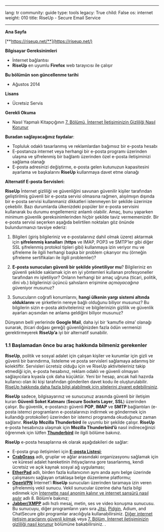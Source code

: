 

---

lang: tr
community: guide
type: tools
legacy: True
child: False
os: internet
weight: 010
title: RiseUp - Secure Email Service

---

**Ana Sayfa**

[**https://riseup.net/**](https://riseup.net/)

**Bilgisayar Gereksinimleri**

- İnternet bağlantısı
- **RiseUp** en uyumlu **Firefox** web tarayıcısı ile çalışır

**Bu bölümün son güncellenme tarihi**

- Ağustos 2014

**Lisans**

- Ücretsiz Servis

**Gerekli Okuma**

- Nasıl Yapmalı Kitapçığının [7. Bölümü, İnternet İletişiminizin Gizliliği Nasıl Korunur](/tr/chapter-7) 

**Buradan sağlayacağınız faydalar**: 

- Topluluk odaklı tasarlanmış ve reklamlardan bağımsız bir e-posta hesabı
- E-postanıza internet veya herhangi bir e-posta programı üzerinden ulaşma ve şifrelenmiş bir bağlantı üzerinden özel e-posta iletişiminizi sağlama olanağı
- E-posta adresinizi değiştirme, e-posta gelen kutunuzun kapasitesini ayarlama ve başkalarını **RiseUp** kullanmaya davet etme olanağı

<a name="alternatives"></a>
**Alternatif E-posta Servisleri:**

**RiseUp** İnternet gizliliği ve güvenliğini savunan güvenilir kişiler tarafından geliştirilmiş güvenli bir e-posta servisi olmasına rağmen, alışılmışın dışında bir e-posta servisi kullanmaniz dikkatleri istenmeyen bir şekilde üzerinize çekebilir. Bazı durumlarda ülkenizdeki popüler bir e-posta servisini kullanarak bu durumu engellemeniz anlamlı olabilir. Amaç, bunu yaparken minimum güvenlik gereksinimlerinden hiçbir şekilde taviz vermemenizdir. Bir e-posta servisi seçerken aşağıda belirtilen noktaları göz önünde bulundurmanızı tavsiye ederiz:

1. Bilgileri (giriş bilgileriniz ve e-postalarınız dahil olmak üzere) aktarmak için **şifrelenmiş kanalları** (**https** ve IMAP, POP3 ve SMTP’ler gibi diğer SSL şifrelenmiş protokol tipleri gibi) kullanmaya izin veriyor mu ve şifreleme ile ilgili herhangi başka bir problem çıkarıyor mu (örneğin şifreleme sertifikaları ile ilgili problemler)?

2. **E-posta sunucuları güvenli bir şekilde yönetiliyor mu**? Bilgileriniz en güvenli şekilde saklamak için en iyi yöntemleri kullanan profesyoneller tarafından mı işletiliyor? Onların herhangi bir amaç uğruna (ticari, politik, dini vb.) bilgilerinizi üçüncü şahısların erişimine *açmayacağına* güveniyor musunuz?

3. Sunucuların coğrafi konumlarını, **hangi ülkenin yargı sistemi altında olduklarını** ve şirketlerin nereye bağlı olduğunu biliyor musunuz? Bu bilgilerin sizin e-posta aktiviteleriniz ve bilgilerinizin gizlilik ve güvenlik ayarları açısından ne anlama geldiğini biliyor musunuz?

Dünyanın belli yerlerinde **Google Mail**, daha iyi bir ‘kamufle olma’ olanağı sunarak, (ticari doğası gereği) güvenliğinizden fazla ödün vermenizi gerektirmeyerek **RiseUp’a** iyi bir alternatif sunabilir. 

### 1.1 Başlamadan önce bu araç hakkında bilmeniz gerekenler ###

**RiseUp**, politik ve sosyal adalet için çalışan kişiler ve kurumlar için gizli ve güvenli bir barındırma, listeleme ve posta servisleri sağlamaya adanmış bir kolektiftir. Servisleri ücretsiz olduğu için ve RiseUp aktiviteleriniz takip etmediği için, e-posta hesabınız, reklam odaklı ve güvenli olmayan sağlayıcılara kıyasla çok daha küçüktür. Yeni bir hesap, ancak hali hazırda kullanıcı olan iki kişi tarafından gönderilen davet kodu ile oluşturulabilir. [RiseUp hakkında daha fazla bilgi alabilmek için sitelerini ziyaret edebilirsiniz](https://help.riseup.net/en/about-us).

**RiseUp** sadece, bilgisayarınız ve sunucunuz arasında güvenli bir iletişim kuran **Güvenli Soket Katmanı** (**Secure Sockets Layer**, **SSL**) üzerinden çalışır. Bu güvenlik, e-postanızı güvenli **POP**, **IMAP** ve **SMTP** bağlantıları (e-posta istemci programların e-postalarınızı indirmek ve göndermek için kullandığı protokoller) üzerinden bir istemci programda okuduğunuz zaman sağlanır. **RiseUp**  **Mozilla Thunderbird** ile uyumlu bir şekilde çalışır. **RiseUp** e-posta hesabınıza ulaşmak için **Mozilla Thunderbird’ü** nasıl indireceğinizi öğrenmek için lütfen  [**Thunderbird**](http://securityinabox.org/tr/thunderbird_main) ile ilgili bölüme bakınız.

**RiseUp** e-posta hesaplarına ek olarak aşağıdakileri de sağlar: 

- E-posta grup iletişimleri için [**E-posta Listesi**](https://lists.riseup.net/);
- [**CrabGrass**](https://we.riseup.net/) adlı, gruplar ve ağlar arasındaki organizasyonu sağlamak için ve küresel adalet hareketinin ihtiyaçlarına gore tasarlanmış, kendi ücretsiz ve açık kaynak sosyal ağ uygulaması;
- [**EtherPad**](https://pad.riseup.net/) adlı, birden fazla kullanıcının aynı anda aynı belge üzerinde çalışmasını sağlayan ortaklaşa belge düzenleme platformu;
- [**OpenVPN**](https://help.riseup.net/en/vpn) İnternet’i **RiseUp** sunucuları üzerinden taramaya izin veren şifrelenmiş vekil sunucu. Vekil sunucular üzerine daha fazla bilgi edinmek için [İnternette nasıl anonim kalınır ve internet sansürü nasıl aşılır](/tr/chapter-8) adlı 8. Bölüm’e bakınız;
- [**Jabber/XMPP**](https://help.riseup.net/en/chat) adlı hızlı mesaj, metin, ses ve video konuşma sunucusu. Bu sunucuyu, diğer programların yanı sıra [Jitsi](/tr/jitsi), [Pidgin](/tr/pidgin_main), Adium, and ChatSecure gibi programlar aracılığıyla kullanabilirsiniz. [Diğer internet iletişim araçlarını güvenli kılmak](/tr/chapter_7_3) veya [7. Bölüm, İnternet iletişiminizin gizliliği nasıl korunur](/tr/chapter-7) bölümüne bakabilirsiniz. 
.


